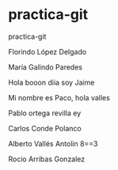 # practica-git
practica-git

Florindo López Delgado

María Galindo Paredes



Hola booon diia soy Jaime


Mi nombre es Paco, hola valles

Pablo ortega revilla ey

Carlos Conde Polanco

Alberto Vallés Antolin 8==3

Rocio Arribas Gonzalez

